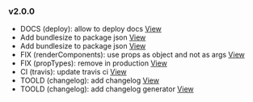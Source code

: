 ### v2.0.0
*  DOCS (deploy): allow to deploy docs [View](https://github.com/Gisto/Gisto/commit/5183e2ec1c5b2a1b8342d22c5aa67741b55c4f6c)
*  Add bundlesize to package json [View](https://github.com/Gisto/Gisto/commit/cc522655a900b2e090ba2817acc8d65defb604d2)
*  Add bundlesize to package json [View](https://github.com/Gisto/Gisto/commit/94f559b4e455dd44f2ad618f544c02c08889418c)
*  FIX (renderComponents): use props as object and not as args [View](https://github.com/Gisto/Gisto/commit/e29226254b94b10528a6e2930226e33af8f03f74)
*  FIX (propTypes): remove in production [View](https://github.com/Gisto/Gisto/commit/36252a48488e77a11392b978c65f20d7e51cc204)
*  CI (travis): update travis ci [View](https://github.com/Gisto/Gisto/commit/ac00cb67f7d343b3a7b3e69e2e402b3113511d51)
*  TOOLD (changelog): add changelog [View](https://github.com/Gisto/Gisto/commit/ee37446f01c6c8f168d1e55b0d7413db12602a05)
*  TOOLD (changelog): add changelog generator [View](https://github.com/Gisto/Gisto/commit/50ccd2090cec0a202183b6f6ca85555bc0cd4f24)

